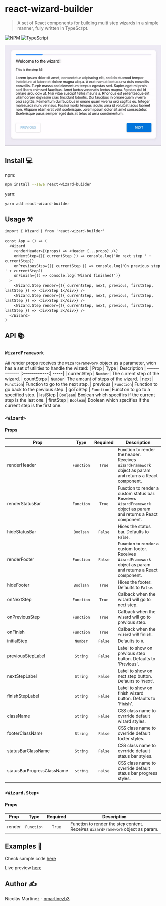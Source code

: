 # react-wizard-builder

> A set of React components for building multi step wizards in a simple manner, fully written in TypeScript.

[![NPM](https://img.shields.io/npm/v/react-wizard-builder.svg)](https://www.npmjs.com/package/react-wizard-builder)
[![TypeScript](https://badges.frapsoft.com/typescript/code/typescript.svg?v=101)](https://github.com/ellerbrock/typescript-badges/)

![gif](example/sample.gif)

## Install 💻

npm:

```bash
npm install --save react-wizard-builder
```

yarn:

```bash
yarn add react-wizard-builder
```

## Usage ⚒️

```tsx
import { Wizard } from 'react-wizard-builder'

const App = () => (
  <Wizard
    renderHeader={(props) => <Header {...props} />}
    onNextStep={({ currentStep }) => console.log('On next step ' + currentStep)}
    onPreviousStep={({ currentStep }) => console.log('On previous step ' + currentStep)}
    onFinish={() => console.log('Wizard finished!')}
  >
    <Wizard.Step render={({ currentStep, next, previous, firstStep, lastStep }) => <div>Step 1</div>} />
    <Wizard.Step render={({ currentStep, next, previous, firstStep, lastStep }) => <div>Step 2</div>} />
    <Wizard.Step render={({ currentStep, next, previous, firstStep, lastStep }) => <div>Step 3</div>} />
  </Wizard>
)
```

## API 📚️

### `WizardFramework`

All render props receives the `WizardFramework` object as a parameter, wich has a set of utilities to handle the wizard:
| Prop | Type | Description
| ------------- |:-------------:| -----|
| currentStep | `Number`| The current step of the wizard.
| countSteps | `Number`| The amount of steps of the wizard.
| next | `Function`| Function to go to the next step.
| previous | `Function`| Function to go back to the previous step.
| goToStep | `Function`| Function to go to a specified step.
| lastStep | `Boolean`| Boolean which specifies if the current step is the last one.
| firstStep | `Boolean`| Boolean which specifies if the current step is the first one.

### `<Wizard>`

#### Props

| Prop                       |    Type    | Required | Description                                                                                                       |
| -------------------------- | :--------: | :------: | ----------------------------------------------------------------------------------------------------------------- |
| renderHeader               | `Function` |  `True`  | Function to render the header. Receives `WizardFramework` object as param and returns a React component.          |
| renderStatusBar            | `Function` |  `True`  | Function to render a custom status bar. Receives `WizardFramework` object as param and returns a React component. |
| hideStatusBar              | `Boolean`  | `False`  | Hides the status bar. Defaults to `False`.                                                                        |
| renderFooter               | `Function` | `False`  | Function to render a custom footer. Receives `WizardFramework` object as param and returns a React component.     |
| hideFooter                 | `Boolean`  |  `True`  | Hides the footer. Defaults to `False`.                                                                            |
| onNextStep                 | `Function` |  `True`  | Callback when the wizard will go to next step.                                                                    |
| onPreviousStep             | `Function` |  `True`  | Callback when the wizard will go to previous step.                                                                |
| onFinish                   | `Function` |  `True`  | Callback when the wizard will finish.                                                                             |
| initialStep                |  `Number`  | `False`  | Defaults to `0`.                                                                                                  |
| previousStepLabel          |  `String`  | `False`  | Label to show on previous step button. Defaults to 'Previous'.                                                    |
| nextStepLabel              |  `String`  | `False`  | Label to show on next step button. Defaults to 'Next'.                                                            |
| finishStepLabel            |  `String`  | `False`  | Label to show on finish wizard button. Defaults to 'Finish'.                                                      |
| className                  |  `String`  | `False`  | CSS class name to override default wizard styles.                                                                 |
| footerClassName            |  `String`  | `False`  | CSS class name to override default footer styles.                                                                 |
| statusBarClassName         |  `String`  | `False`  | CSS class name to override default status bar styles.                                                             |
| statusBarProgressClassName |  `String`  | `False`  | CSS class name to override default status bar progress styles.                                                    |

### `<Wizard.Step>`

#### Props

| Prop   |    Type    | Required | Description                                                                      |
| ------ | :--------: | :------: | -------------------------------------------------------------------------------- |
| render | `Function` |  `True`  | Function to render the step content. Receives `WizardFramework` object as param. |

## Examples 📘

Check sample code [here](https://github.com/nmartinezb3/react-wizard-builder/tree/master/example)

Live preview [here](https://nmartinezb3.github.io/react-wizard-builder/)

## Author ✍️

Nicolás Martínez - [nmartinezb3](https://github.com/nmartinezb3)
